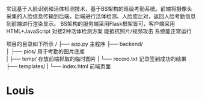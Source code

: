 
实现基于人脸识别和活体检测技术，基于BS架构的班级考勤系统。前端将摄像头采集的人脸信息传输到后端，后端进行活体检测、人脸库比对，返回人脸考勤信息到前端进行渲染显示。
BS架构的服务端采用Flask框架皆可，客户端采用HTML+JavaScript
对接2种活体检测方案
能抵抗照片/视频攻击
系统能正常运行

项目的目录如下所示
/
├── app.py             主程序
├── backend/                      
│   ├── pics/          用于考勤的图片底库   
|   ├── temp/          存放前端抓取的临时图片
|   └── record.txt     记录签到成功的结果
├── templates/
|   └── index.html     前端页面


# Louis
